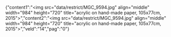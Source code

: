 {"content1":"<img src=\"data\/restrict\/MGC_9594.jpg\" align=\"middle\" width=\"984\" height=\"720\" title=\"acrylic on hand-made paper, 105x77cm, 2015\">","content2":"<img src=\"data\/restrict\/MGC_9594.jpg\" align=\"middle\" width=\"984\" height=\"720\" title=\"acrylic on hand-made paper, 105x77cm, 2015\">","veld":"14","pag":"0"}